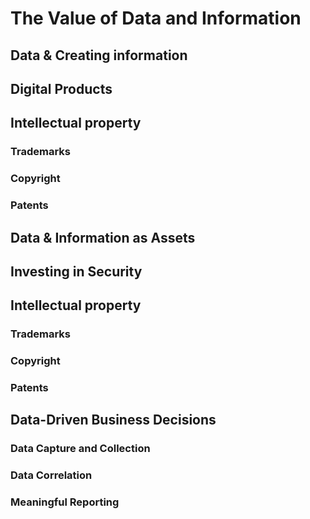# The Value of Data and Information

## Data & Creating information

## Digital Products

## Intellectual property

### Trademarks

### Copyright

### Patents

## Data & Information as Assets

## Investing in Security

## Intellectual property

### Trademarks

### Copyright

### Patents

## Data-Driven Business Decisions

### Data Capture and Collection

### Data Correlation

### Meaningful Reporting

